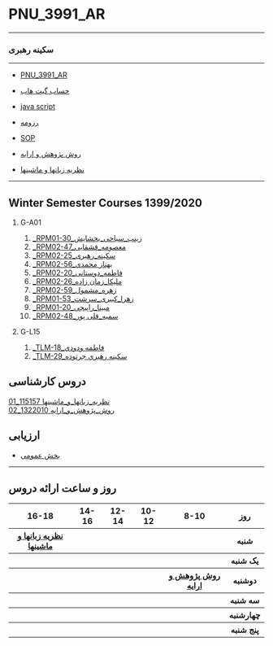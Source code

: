 # PNU_3991_AR
---------









### سکینه رهبری
 
---
-  [PNU_3991_AR](https://github.com/sakineh-rahbari/PNU_3991_AR/blob/gh-pages/README.md)
- [حساب گیت هاب](https://github.com/sakineh-rahbari)

- [java script](https://github.com/sakineh-rahbari/PNU_3991_AR/blob/main/jpg2pdf%20(1).pdf)
- [رزومه](https://sakineh-rahbari.github.io)

- [SOP](https://sakineh-rahbari.github.io/sop/)
- [روش پژوهش و ارایه](https://github.com/sakineh-rahbari/PNU_3991_AR/blob/main/%D8%B1%D9%88%D8%B4%20%D9%BE%DA%98%D9%88%D9%87%D8%B4%20%D9%88%20%D8%A7%D8%B1%D8%A7%DB%8C%D9%87/README.md)
- [نظریه زبانها و ماشینها](https://github.com/sakineh-rahbari/PNU_3991_AR/tree/main/%D9%86%D8%B8%D8%B1%DB%8C%D9%87%20%D8%B2%D8%A8%D8%A7%D9%86%D9%87%D8%A7%20%D9%88%20%D9%85%D8%A7%D8%B4%DB%8C%D9%86%D9%87%D8%A7)
------------------
## Winter Semester Courses 1399/2020


1. G-A01
     1. [_RPM01-30_زینب_سیاحی_بخشایش](https://github.com/AliRazavi-edu/PNU_3991/tree/master/_MSc/AdvancedSoftwareEngineering/14_%D8%B3%D8%AD%D8%B1%20%D8%B2%D9%8A%D9%86%D9%8A%20%D9%88%D9%86%D8%AF%D9%85%D9%82%D8%AF%D9%85)    
    1. [_RPM02-47_معصومه_قشقایی](https://github.com/AliRazavi-edu/PNU_3991/tree/master/_MSc/AdvancedSoftwareEngineering/02_%D9%81%D9%87%D9%8A%D9%85%D9%87%20%D8%A7%D8%A8%D9%88%D8%AD%D9%85%D8%B2%D9%87)    
    1. [_RPM02-25_سکینه_رهبری](https://github.com/AliRazavi-edu/PNU_3991/tree/master/_MSc/AdvancedSoftwareEngineering/11_%D8%B9%D9%84%D9%8A%D8%B1%D8%B6%D8%A7%20%D8%AE%D9%88%D8%A7%D8%AC%D9%87%20%DA%AF%D9%8A)    
    1. [_RPM02-56_بهناز محمدي](https://github.com/AliRazavi-edu/PNU_3991/tree/master/_MSc/AdvancedSoftwareEngineering/19_%D9%83%D9%84%D8%AB%D9%88%D9%85%20%D9%85%D8%AD%D9%85%D8%AF%D9%8A)
   1. [_RPM02-20_فاطمه_دوستانی](https://github.com/AliRazavi-edu/PNU_3991/tree/master/_MSc/AdvancedSoftwareEngineering/14_%D8%B3%D8%AD%D8%B1%20%D8%B2%D9%8A%D9%86%D9%8A%20%D9%88%D9%86%D8%AF%D9%85%D9%82%D8%AF%D9%85)    
    1. [_RPM02-26_ملیکا_زمان زاده](https://github.com/AliRazavi-edu/PNU_3991/tree/master/_MSc/AdvancedSoftwareEngineering/02_%D9%81%D9%87%D9%8A%D9%85%D9%87%20%D8%A7%D8%A8%D9%88%D8%AD%D9%85%D8%B2%D9%87)    
    1. [_RPM02-59_زهره_مشمول](https://github.com/AliRazavi-edu/PNU_3991/tree/master/_MSc/AdvancedSoftwareEngineering/11_%D8%B9%D9%84%D9%8A%D8%B1%D8%B6%D8%A7%20%D8%AE%D9%88%D8%A7%D8%AC%D9%87%20%DA%AF%D9%8A)    
    1. [_RPM01-53_زهرا_کبیری_سرشت](https://github.com/AliRazavi-edu/PNU_3991/tree/master/_MSc/AdvancedSoftwareEngineering/19_%D9%83%D9%84%D8%AB%D9%88%D9%85%20%D9%85%D8%AD%D9%85%D8%AF%D9%8A)
   1. [_RPM01-20_مبینا_راِییجی](https://github.com/AliRazavi-edu/PNU_3991/tree/master/_MSc/AdvancedSoftwareEngineering/11_%D8%B9%D9%84%D9%8A%D8%B1%D8%B6%D8%A7%20%D8%AE%D9%88%D8%A7%D8%AC%D9%87%20%DA%AF%D9%8A)    
    1. [_RPM02-48_سمیه_قلی پور](https://github.com/AliRazavi-edu/PNU_3991/tree/master/_MSc/AdvancedSoftwareEngineering/19_%D9%83%D9%84%D8%AB%D9%88%D9%85%20%D9%85%D8%AD%D9%85%D8%AF%D9%8A)
   



15. G-L15
    1. [_TLM-18_فاطمه ودودي](https://github.com/AliRazavi-edu/PNU_3991/tree/master/_BSc/Theory-of-Languages-and-Machines/_1115157_03/18_%D9%81%D8%A7%D8%B7%D9%85%D9%87%20%D9%88%D8%AF%D9%88%D8%AF%D9%8A)
    1. [_TLM-29_سكينه رهبري جرتوده](https://github.com/AliRazavi-edu/PNU_3991/tree/master/_BSc/Theory-of-Languages-and-Machines/_1115157_01/29_%D8%B3%D9%83%D9%8A%D9%86%D9%87%20%D8%B1%D9%87%D8%A8%D8%B1%D9%8A%20%D8%AC%D8%B1%D8%AA%D9%88%D8%AF%D9%87)



## دروس کارشناسی

[نظریه_زبانها_و_ماشینها	115157_01](https://github.com/sakineh-rahbari/PNU_3991_AR/tree/gh-pages/AdvancedSoftwareEngineering)
<br>
[روش_پژوهش_و_اراِِیه	1322010_02](https://github.com/sakineh-rahbari/PNU_3991_AR/tree/gh-pages/SoftwareManagement)
<br>

## ارزیابی

- [بخش عمومی](https://github.com/sakineh-rahbari/PNU_3991_AR/blob/main/XX_GeneralSection_CheckList_AR_3991.docx)
--------------
## روز و ساعت ارائه دروس

<table style="width:100%">
  <tr>
    <th >16-18</th>
    <th >14-16</th>
    <th >12-14</th>
    <th>10-12</th>
    <th>8-10</th>
    <th>روز</th>
  </tr>
  <tr>
    <th ><a href="https://github.com/AliRazavi-edu/PNU_3991/tree/master/_MSc/SoftwareProjectManagement">نظریه زبانها و ماشینها</a></th>
    <th ></th>
    <th ></th>
    <th></th>
    <th></th>
    <th>شنبه</th>
  </tr>
   <tr>
    <th ></th>
    <th ></th>
    <th></th>
    <th></th>
    <th ></th>
    <th>یک شنبه</th>
  </tr>
   <tr>
     <th ></th>
     <th ></th>
     <th></th>
     <th></th>
    <th >  <a href="https://github.com/AliRazavi-edu/PNU_3991/tree/master/_MSc/AdvancedSoftwareEngineering">روش پژوهش و ارایه</a></th>
    <th>دوشنبه</th>
  </tr>
   <tr>
    <th ></th>
    <th ></th>
    <th></th>
    <th></th>
    <th ></th>
    <th>سه شنبه</th>
  </tr>
   <tr>
    <th ></th>
    <th ></th>
    <th></th>
    <th></th>
     <th ></th>
    <th>چهارشنبه</th>
  </tr>
   <tr>
    <th ></th>
     <th ></th>
     <th ></th>
     <th></th>
    <th></th>
    <th>پنج شنبه</th>
  </tr>
</table>

